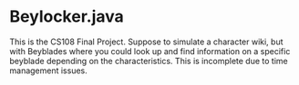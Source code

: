 # Beylocker.java
This is the CS108 Final Project. Suppose to simulate a character wiki, but with Beyblades where you could look up and find information on a specific beyblade depending on the characteristics. This is incomplete due to time management issues.
